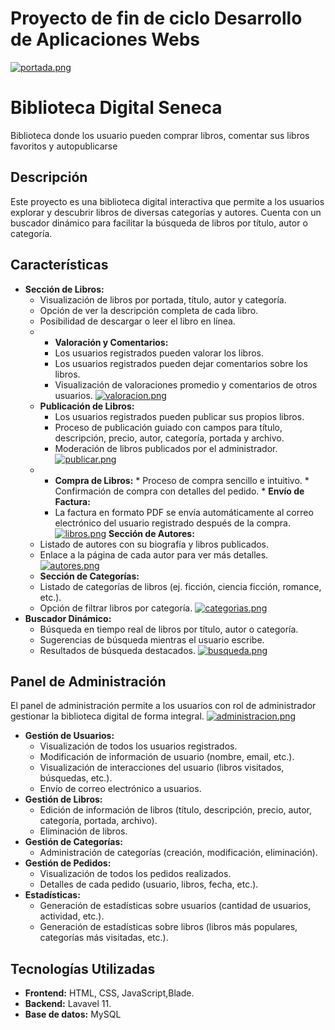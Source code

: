 # Proyecto de fin de ciclo Desarrollo de Aplicaciones Webs

[![portada.png](https://i.postimg.cc/CM9D3SnQ/portada.png)](https://postimg.cc/F1g7ctZy)
# Biblioteca Digital Seneca
Biblioteca  donde los usuario pueden comprar libros, comentar sus libros favoritos y autopublicarse
## Descripción

Este proyecto es una biblioteca digital interactiva que permite a los usuarios explorar y descubrir libros de diversas categorías y autores. Cuenta con un buscador dinámico para facilitar la búsqueda de libros por título, autor o categoría.

## Características

*   **Sección de Libros:**
    *   Visualización de libros por portada, título, autor y categoría.
    *   Opción de ver la descripción completa de cada libro.
    *   Posibilidad de descargar o leer el libro en línea.
    *   *   **Valoración y Comentarios:**
        *   Los usuarios registrados pueden valorar los libros.
        *   Los usuarios registrados pueden dejar comentarios sobre los libros.
        *   Visualización de valoraciones promedio y comentarios de otros usuarios.
  [![valoracion.png](https://i.postimg.cc/N0JyCN96/valoracion.png)](https://postimg.cc/gwhknHKj)
    *   **Publicación de Libros:**
        *   Los usuarios registrados pueden publicar sus propios libros.
        *   Proceso de publicación guiado con campos para título, descripción, precio, autor, categoría, portada y archivo.
        *   Moderación de libros publicados por el administrador.
[![publicar.png](https://i.postimg.cc/4y5bd62B/publicar.png)](https://postimg.cc/q6NCD3T3)
    *    *   **Compra de Libros:**
        *   Proceso de compra sencillo e intuitivo.
        *   Confirmación de compra con detalles del pedido.
        *   **Envío de Factura:**
            *   La factura en formato PDF se envía automáticamente al correo electrónico del usuario registrado después de la compra.
[![libros.png](https://i.postimg.cc/Kv0t7L36/libros.png)](https://postimg.cc/HV7Jdr2z)
   **Sección de Autores:**
    *   Listado de autores con su biografía y libros publicados.
    *   Enlace a la página de cada autor para ver más detalles.
[![autores.png](https://i.postimg.cc/9M2Bg2mK/autores.png)](https://postimg.cc/67HRTDGf)
    *   **Sección de Categorías:**
    *   Listado de categorías de libros (ej. ficción, ciencia ficción, romance, etc.).
    *   Opción de filtrar libros por categoría.
 [![categorias.png](https://i.postimg.cc/W3jRvt67/categorias.png)](https://postimg.cc/cKDk7xzK)
*   **Buscador Dinámico:**
    *   Búsqueda en tiempo real de libros por título, autor o categoría.
    *   Sugerencias de búsqueda mientras el usuario escribe.
    *   Resultados de búsqueda destacados.
[![busqueda.png](https://i.postimg.cc/HxVTKrpP/busqueda.png)](https://postimg.cc/FdXtkskj)
## Panel de Administración

El panel de administración permite a los usuarios con rol de administrador gestionar la biblioteca digital de forma integral.
[![administracion.png](https://i.postimg.cc/nV4M8wB4/administracion.png)](https://postimg.cc/Rq0vKdPh)

*   **Gestión de Usuarios:**
    *   Visualización de todos los usuarios registrados.
    *   Modificación de información de usuario (nombre, email, etc.).
    *   Visualización de interacciones del usuario (libros visitados, búsquedas, etc.).
    *   Envío de correo electrónico a usuarios.
*   **Gestión de Libros:**
    *   Edición de información de libros (título, descripción, precio, autor, categoría, portada, archivo).
    *   Eliminación de libros.
*   **Gestión de Categorías:**
    *   Administración de categorías (creación, modificación, eliminación).
*   **Gestión de Pedidos:**
    *   Visualización de todos los pedidos realizados.
    *   Detalles de cada pedido (usuario, libros, fecha, etc.).
*   **Estadísticas:**
    *   Generación de estadísticas sobre usuarios (cantidad de usuarios, actividad, etc.).
    *   Generación de estadísticas sobre libros (libros más populares, categorías más visitadas, etc.).
## Tecnologías Utilizadas

*   **Frontend:** HTML, CSS, JavaScript,Blade.
*   **Backend:** Lavavel 11.
*   **Base de datos:** MySQL


